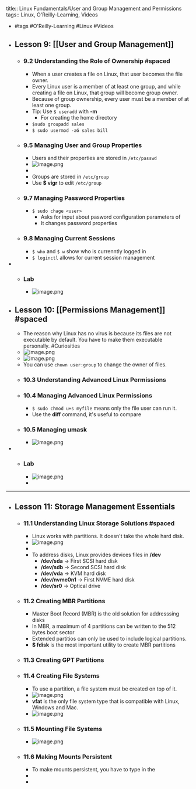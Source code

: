 title:: Linux Fundamentals/User and Group Management and Permissions
tags:: Linux, O'Reilly-Learning, Videos

- #tags #O'Reilly-Learning #Linux #Videos
- ## Lesson 9: [[User and Group Management]]
	- ### 9.2 Understanding the Role of Ownership #spaced
		- When a user creates a file on Linux, that user becomes the file owner.
		- Every Linux user is a member of at least one group, and while creating a file on Linux, that group will become group owner.
		- Because of group ownership, every user must be a member of at least one group.
		- Tip: Use `$ useradd` with **-m**
			- For creating the home directory
		- `$sudo groupadd sales`
		- `$ sudo usermod -aG sales bill`
	- ### 9.5 Managing User and Group Properties
		- Users and their properties are stored in `/etc/passwd`
		- ![image.png](../assets/image_1660725345251_0.png)
		-
		- Groups are stored in `/etc/group`
		- Use **$ vigr** to edit `/etc/group`
	- ### 9.7 Managing Password Properties
		- `$ sudo chage <user>`
			- Asks for input about pasword configuration parameters of <user>
			- It changes password properties
	- ### 9.8 Managing Current Sessions
		- `$ who` and `$ w` show who is currenntly logged in
		- `$ loginctl` allows for current session management
-
	- ### Lab
		- ![image.png](../assets/image_1660727964073_0.png)
- ## Lesson 10: [[Permissions Management]] #spaced
	- The reason why Linux has no virus is because its files are not executable by default. You have to make them executable personally. #Curiosities
	- ![image.png](../assets/image_1660728332725_0.png)
	- ![image.png](../assets/image_1660728433213_0.png)
	- You can use `chown user:group` to change the owner of files.
	- ### 10.3 Understanding Advanced Linux Permissions
	- ### 10.4 Managing Advanced Linux Permissions
		- `$ sudo chmod u+s myfile` means only the file user can run it.
		- Use the **diff** command, it's useful to compare
	- ### 10.5 Managing umask
		- ![image.png](../assets/image_1660729682125_0.png)
-
	- ### Lab
		- ![image.png](../assets/image_1660730151418_0.png)
		-
- ---
- ## Lesson 11: Storage Management Essentials
	- ### 11.1 Understanding Linux Storage Solutions #spaced
		- Linux works with partitions. It doesn't take the whole hard disk.
		- ![image.png](../assets/image_1660730475334_0.png)
		-
		- To address disks, Linux provides devices files in **/dev**
			- **/dev/sda** -> First SCSI hard disk
			- **/dev/sdb** -> Second SCSI hard disk
			- **/dev/vda** -> KVM hard disk
			- **/dev/nvme0n1** -> First NVME hard disk
			- **/dev/sr0** -> Optical drive
	- ### 11.2 Creating MBR Partitions
		- Master Boot Record (MBR) is the old solution for addresssing disks
		- In MBR, a maximum of 4 partitions can be written to the 512 bytes boot sector
		- Extended partitios can only be used to include logical partitions.
		- **$ fdisk** is the most important utility to create MBR partitions
	- ### 11.3 Creating GPT Partitions
	- ### 11.4 Creating File Systems
		- To use a partition, a file system must be created on top of it.
		- ![image.png](../assets/image_1660731499029_0.png)
		- **vfat** is the only file system type that is compatible with Linux, Windows and Mac.
		- ![image.png](../assets/image_1660731682870_0.png)
	- ### 11.5 Mounting File Systems
		- ![image.png](../assets/image_1660731898952_0.png)
	- ### 11.6 Making Mounts Persistent
		- To make mounts persistent, you have to type in the
		-
		-